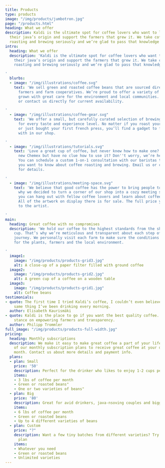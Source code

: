 ```yaml
---
title: Products
type: products
image: "/img/products/jumbotron.jpg"
page: "/products.html"
heading: What we offer
description: Kaldi is the ultimate spot for coffee lovers who want to learn about
  their java’s origin and support the farmers that grew it. We take coffee production,
  roasting and brewing seriously and we’re glad to pass that knowledge to anyone.
intro:
  heading: What we offer
  description: 'Kaldi is the ultimate spot for coffee lovers who want to learn about
    their java’s origin and support the farmers that grew it. We take coffee production,
    roasting and brewing seriously and we’re glad to pass that knowledge to anyone.

'
  blurbs:
  - image: "/img/illustrations/coffee.svg"
    text: 'We sell green and roasted coffee beans that are sourced directly from independent
      farmers and farm cooperatives. We’re proud to offer a variety of coffee beans
      grown with great care for the environment and local communities. Check our post
      or contact us directly for current availability.

'
  - image: "/img/illustrations/coffee-gear.svg"
    text: 'We offer a small, but carefully curated selection of brewing gear and tools
      for every taste and experience level. No matter if you roast your own beans
      or just bought your first french press, you’ll find a gadget to fall in love
      with in our shop.

'
  - image: "/img/illustrations/tutorials.svg"
    text: 'Love a great cup of coffee, but never knew how to make one? Bought a fancy
      new Chemex but have no clue how to use it? Don''t worry, we’re here to help.
      You can schedule a custom 1-on-1 consultation with our baristas to learn anything
      you want to know about coffee roasting and brewing. Email us or call the store
      for details.

'
  - image: "/img/illustrations/meeting-space.svg"
    text: 'We believe that good coffee has the power to bring people together. That’s
      why we decided to turn a corner of our shop into a cozy meeting space where
      you can hang out with fellow coffee lovers and learn about coffee making techniques.
      All of the artwork on display there is for sale. The full price you pay goes
      to the artist.

'
main:
  heading: Great coffee with no compromises
  description: 'We hold our coffee to the highest standards from the shrub to the
    cup. That’s why we’re meticulous and transparent about each step of the coffee’s
    journey. We personally visit each farm to make sure the conditions are optimal
    for the plants, farmers and the local environment.

'
  image1:
    image: "/img/products/products-grid3.jpg"
    alt: A close-up of a paper filter filled with ground coffee
  image2:
    image: "/img/products/products-grid2.jpg"
    alt: A green cup of a coffee on a wooden table
  image3:
    image: "/img/products/products-grid1.jpg"
    alt: Coffee beans
testimonials:
- quote: The first time I tried Kaldi’s coffee, I couldn’t even believe that was the
    same thing I’ve been drinking every morning.
  author: Elisabeth Kaurismäki
- quote: Kaldi is the place to go if you want the best quality coffee. I love their
    stance on empowering farmers and transparency.
  author: Philipp Trommler
full_image: "/img/products/products-full-width.jpg"
pricing:
  heading: Monthly subscriptions
  description: We make it easy to make great coffee a part of your life. Choose one
    of our monthly subscription plans to receive great coffee at your doorstep each
    month. Contact us about more details and payment info.
  plans:
  - plan: Small
    price: '50'
    description: Perfect for the drinker who likes to enjoy 1-2 cups per day.
    items:
    - 3 lbs of coffee per month
    - Green or roasted beans"
    - One or two varieties of beans"
  - plan: Big
    price: '80'
    description: Great for avid drinkers, java-nsoving couples and bigger crowds
    items:
    - 6 lbs of coffee per month
    - Green or roasted beans
    - Up to 4 different varieties of beans
  - plan: Custom
    price: "?"
    description: Want a few tiny batches from different varieties? Try our custom
      plan
    items:
    - Whatever you need
    - Green or roasted beans
    - Unlimited varieties
---
```


